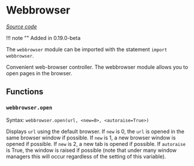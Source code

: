 # Webbrowser

*[Source code](https://github.com/jd-develop/nougaro/blob/main/lib_/webbrowser_.py)*

!!! note ""
    Added in 0.19.0-beta

The `webbrowser` module can be imported with the statement `import webbrowser`.

Convenient web-browser controller. The webbrowser module allows you to open pages in the browser.

## Functions
### `webbrowser.open`

Syntax: `webbrowser.open(url, <new=0>, <autoraise=True>)`

Displays `url` using the default browser.
If `new` is 0, the `url` is opened in the same browser window if possible.
If `new` is 1, a new browser window is opened if possible.
If `new` is 2, a new tab is opened if possible.
If `autoraise` is True, the window is raised if possible (note that under many window managers this will occur
regardless of the setting of this variable).
